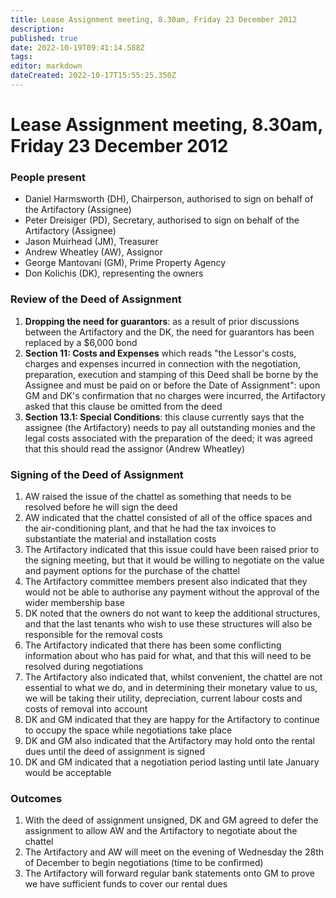 ```yaml
---
title: Lease Assignment meeting, 8.30am, Friday 23 December 2012
description: 
published: true
date: 2022-10-19T09:41:14.588Z
tags: 
editor: markdown
dateCreated: 2022-10-17T15:55:25.350Z
---
```


# Lease Assignment meeting, 8.30am, Friday 23 December 2012

### People present

-   Daniel Harmsworth (DH), Chairperson, authorised to sign on behalf of the Artifactory (Assignee)
-   Peter Dreisiger (PD), Secretary, authorised to sign on behalf of the Artifactory (Assignee)
-   Jason Muirhead (JM), Treasurer
-   Andrew Wheatley (AW), Assignor
-   George Mantovani (GM), Prime Property Agency
-   Don Kolichis (DK), representing the owners

### Review of the Deed of Assignment

1.  **Dropping the need for guarantors**: as a result of prior discussions between the Artifactory and the DK, the need for guarantors has been replaced by a \$6,000 bond
2.  **Section 11: Costs and Expenses** which reads "the Lessor's costs, charges and expenses incurred in connection with the negotiation, preparation, execution and stamping of this Deed shall be borne by the Assignee and must be paid on or before the Date of Assignment": upon GM and DK's confirmation that no charges were incurred, the Artifactory asked that this clause be omitted from the deed
3.  **Section 13.1: Special Conditions**: this clause currently says that the assignee (the Artifactory) needs to pay all outstanding monies and the legal costs associated with the preparation of the deed; it was agreed that this should read the assignor (Andrew Wheatley)

### Signing of the Deed of Assignment

1.  AW raised the issue of the chattel as something that needs to be resolved before he will sign the deed
2.  AW indicated that the chattel consisted of all of the office spaces and the air-conditioning plant, and that he had the tax invoices to substantiate the material and installation costs
3.  The Artifactory indicated that this issue could have been raised prior to the signing meeting, but that it would be willing to negotiate on the value and payment options for the purchase of the chattel
4.  The Artifactory committee members present also indicated that they would not be able to authorise any payment without the approval of the wider membership base
5.  DK noted that the owners do not want to keep the additional structures, and that the last tenants who wish to use these structures will also be responsible for the removal costs
6.  The Artifactory indicated that there has been some conflicting information about who has paid for what, and that this will need to be resolved during negotiations
7.  The Artifactory also indicated that, whilst convenient, the chattel are not essential to what we do, and in determining their monetary value to us, we will be taking their utility, depreciation, current labour costs and costs of removal into account
8.  DK and GM indicated that they are happy for the Artifactory to continue to occupy the space while negotiations take place
9.  DK and GM also indicated that the Artifactory may hold onto the rental dues until the deed of assignment is signed
10. DK and GM indicated that a negotiation period lasting until late January would be acceptable

### Outcomes

1.  With the deed of assignment unsigned, DK and GM agreed to defer the assignment to allow AW and the Artifactory to negotiate about the chattel
2.  The Artifactory and AW will meet on the evening of Wednesday the 28th of December to begin negotiations (time to be confirmed)
3.  The Artifactory will forward regular bank statements onto GM to prove we have sufficient funds to cover our rental dues
